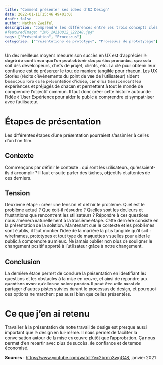 ```yaml
---
title: "Comment présenter ses idées d’UX Design"
date: 2022-01-11T15:46:49+01:00
draft: false
author: Nathan Zweifel
description: "Comprendre les différences entre ces trois concepts clés."
#featuredImage: "IMG_20210812_122248.jpg"
tags: ["Présentation", "Processus"]
categories: ["Présentations de prototype", "Processus de prototypage"]
---
```


Un des meilleurs moyens mesurer son succès en UX est d’apprécier le degré de confiance que l’on peut obtenir des parties prenantes, que cela soit des développeurs, chefs de projet, clients, etc. La clé pour obtenir leur confiance est de présenter le tout de manière tangible pour chacun. 
Les UX Stories (récits d’événements du point de vue de l’utilisateur) aident beaucoup lors de la présentation d’idées, car elles transcendent les expériences et préjugés de chacun et permettent à tout le monde de comprendre l’objectif commun. Il faut donc créer cette histoire autour de l’idée d’User Expérience pour aider le public à comprendre et sympathiser avec l’utilisateur.
# Étapes de présentation
Les différentes étapes d’une présentation pourraient s’assimiler à celles d’un bon film.
## Contexte
Commençons par définir le contexte : qui sont les utilisateurs, qu'essaient-ils d’accomplir ? Il faut ensuite parler des tâches, objectifs et attentes de ces derniers.
## Tension
Deuxième étape : créer une tension et définir le problème. Quel est le problème actuel ? Que doit-il résoudre ? Quelles sont les douleurs et frustrations que rencontrent les utilisateurs ? Répondre à ces questions nous amènera naturellement à la troisième étape.
Cette dernière consiste en la présentation de la solution. Maintenant que le contexte et les problèmes sont établis, il faut montrer l’idée de la manière la plus tangible qu’il soit : wireframes, prototypes et tout type de maquettes visuelles pour aider le public à comprendre au mieux. Ne jamais oublier non plus de souligner le changement positif apporté à l’utilisateur grâce à notre changement.
## Conclusion
La dernière étape permet de conclure la présentation en identifiant les questions et les obstacles à la mise en œuvre, et ainsi de répondre aux questions avant qu’elles ne soient posées. Il peut être utile aussi de partager d'autres pistes suivies durant le processus de design, et pourquoi ces options ne marchent pas aussi bien que celles présentées.
# Ce que j’en ai retenu
Travailler à la présentation de notre travail de design est presque aussi important que le design en lui-même. Il nous permet de faciliter la conversation autour de la mise en œuvre plutôt que l’approbation. Ça nous permet d’en repartir avec plus de succès, de confiance et de temps économisé.

**Sources** : https://www.youtube.com/watch?v=2brmo3wgG48, janvier 2021
